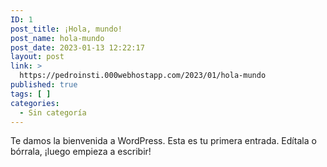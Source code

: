 ```yaml
---
ID: 1
post_title: ¡Hola, mundo!
post_name: hola-mundo
post_date: 2023-01-13 12:22:17
layout: post
link: >
  https://pedroinsti.000webhostapp.com/2023/01/hola-mundo
published: true
tags: [ ]
categories:
  - Sin categoría
---
```

<!-- wp:paragraph -->
<p>Te damos la bienvenida a WordPress. Esta es tu primera entrada. Edítala o bórrala, ¡luego empieza a escribir!</p>
<!-- /wp:paragraph -->